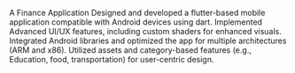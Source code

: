 A Finance Application 
Designed and developed a flutter-based mobile application compatible with Android devices using dart. Implemented Advanced UI/UX features, including custom shaders for enhanced visuals. Integrated Android libraries and optimized the app for multiple architectures (ARM and x86). Utilized assets and category-based features (e.g., Education, food, transportation) for user-centric design.
